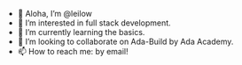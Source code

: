 - 👋 Aloha, I’m @leilow
- 👀 I’m interested in full stack development.
- 🌱 I’m currently learning the basics.
- 💞️ I’m looking to collaborate on Ada-Build by Ada Academy.
- 📫 How to reach me: by email!

<!---
leilow/leilow is a ✨ special ✨ repository because its `README.md` (this file) appears on your GitHub profile.
You can click the Preview link to take a look at your changes.
--->
